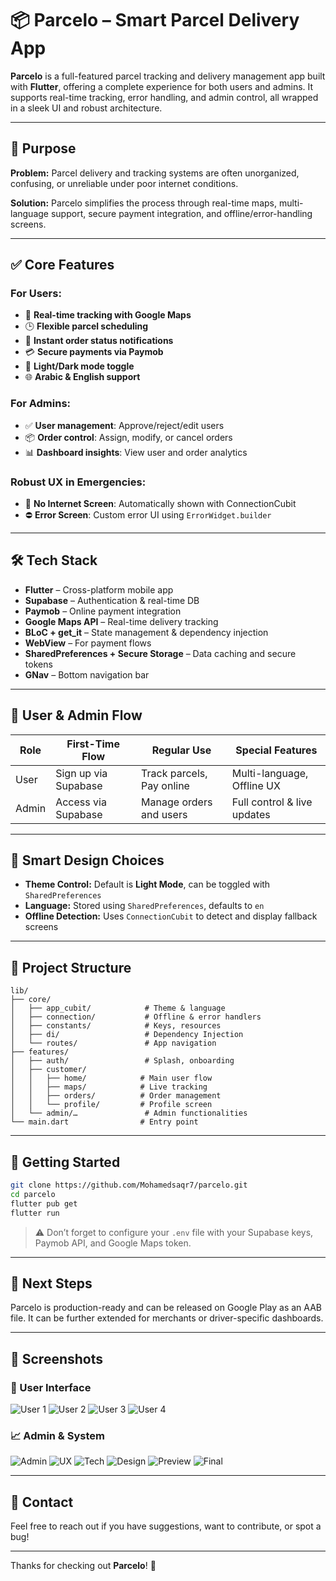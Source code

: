 # 📦 Parcelo – Smart Parcel Delivery App

**Parcelo** is a full-featured parcel tracking and delivery management app built with **Flutter**, offering a complete experience for both users and admins. It supports real-time tracking, error handling, and admin control, all wrapped in a sleek UI and robust architecture.

---

## 🌟 Purpose

**Problem:** Parcel delivery and tracking systems are often unorganized, confusing, or unreliable under poor internet conditions.

**Solution:** Parcelo simplifies the process through real-time maps, multi-language support, secure payment integration, and offline/error-handling screens.

---

## ✅ Core Features

### For Users:

* 📍 **Real-time tracking with Google Maps**
* 🕒 **Flexible parcel scheduling**
* 🔔 **Instant order status notifications**
* 💳 **Secure payments via Paymob**
* 🌃 **Light/Dark mode toggle**
* 🌐 **Arabic & English support**

### For Admins:

* ✅ **User management**: Approve/reject/edit users
* 📦 **Order control**: Assign, modify, or cancel orders
* 📊 **Dashboard insights**: View user and order analytics

### Robust UX in Emergencies:

* 📴 **No Internet Screen**: Automatically shown with ConnectionCubit
* ⛔️ **Error Screen**: Custom error UI using `ErrorWidget.builder`

---

## 🛠️ Tech Stack

* **Flutter** – Cross-platform mobile app
* **Supabase** – Authentication & real-time DB
* **Paymob** – Online payment integration
* **Google Maps API** – Real-time delivery tracking
* **BLoC + get\_it** – State management & dependency injection
* **WebView** – For payment flows
* **SharedPreferences + Secure Storage** – Data caching and secure tokens
* **GNav** – Bottom navigation bar

---

## 🧫 User & Admin Flow

| Role  | First-Time Flow      | Regular Use               | Special Features            |
| ----- | -------------------- | ------------------------- | --------------------------- |
| User  | Sign up via Supabase | Track parcels, Pay online | Multi-language, Offline UX  |
| Admin | Access via Supabase  | Manage orders and users   | Full control & live updates |

---

## 🔐 Smart Design Choices

* **Theme Control:** Default is **Light Mode**, can be toggled with `SharedPreferences`
* **Language:** Stored using `SharedPreferences`, defaults to `en`
* **Offline Detection:** Uses `ConnectionCubit` to detect and display fallback screens

---

## 📁 Project Structure

```
lib/
├── core/
│   ├── app_cubit/            # Theme & language
│   ├── connection/           # Offline & error handlers
│   ├── constants/            # Keys, resources
│   ├── di/                   # Dependency Injection
│   └── routes/               # App navigation
├── features/
│   ├── auth/                 # Splash, onboarding
│   ├── customer/
│   │   ├── home/            # Main user flow
│   │   ├── maps/            # Live tracking
│   │   ├── orders/          # Order management
│   │   └── profile/         # Profile screen
│   └── admin/…               # Admin functionalities
└── main.dart                # Entry point
```

---

## 🚀 Getting Started

```bash
git clone https://github.com/Mohamedsaqr7/parcelo.git
cd parcelo
flutter pub get
flutter run
```

> ⚠️ Don’t forget to configure your `.env` file with your Supabase keys, Paymob API, and Google Maps token.

---

## 🎉 Next Steps

Parcelo is production-ready and can be released on Google Play as an AAB file. It can be further extended for merchants or driver-specific dashboards.

---

## 📼 Screenshots

### 📱 User Interface

![User 1](screenshots/1_Parcelo-Your-Smart-Parcel-Delivery-Solution.png)
![User 2](screenshots/2_Experience-the-Future-Parcelo-Your-Ultimate-Parcel-Delivery-Solution.png)
![User 3](screenshots/3_Addressing-Delivery-Challenges.png)
![User 4](screenshots/4_Core-Features-for-Users.png)

### 📈 Admin & System

![Admin](screenshots/5_Powerful-Admin-Capabilities.png)
![UX](screenshots/6_Robust-UX.png)
![Tech](screenshots/7_Under-the-Hood-Tech-Stack.png)
![Design](screenshots/8_Smart-Design-Choices.png)
![Preview](screenshots/9_Parcelo-See-It-in-Action.png)
![Final](screenshots/10_.png)

---

## 👭 Contact

Feel free to reach out if you have suggestions, want to contribute, or spot a bug!

---

Thanks for checking out **Parcelo**! 🚀
